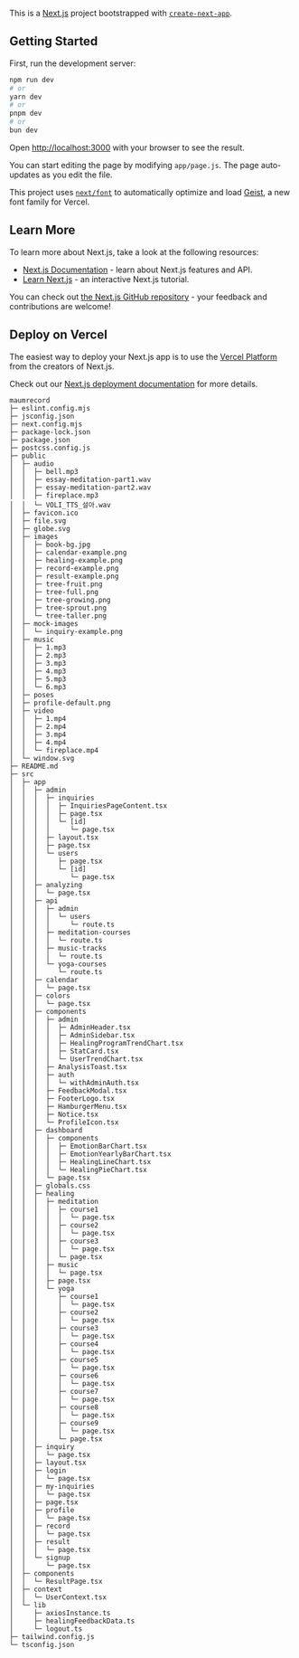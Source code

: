 This is a [Next.js](https://nextjs.org) project bootstrapped with [`create-next-app`](https://github.com/vercel/next.js/tree/canary/packages/create-next-app).

## Getting Started

First, run the development server:

```bash
npm run dev
# or
yarn dev
# or
pnpm dev
# or
bun dev
```

Open [http://localhost:3000](http://localhost:3000) with your browser to see the result.

You can start editing the page by modifying `app/page.js`. The page auto-updates as you edit the file.

This project uses [`next/font`](https://nextjs.org/docs/app/building-your-application/optimizing/fonts) to automatically optimize and load [Geist](https://vercel.com/font), a new font family for Vercel.

## Learn More

To learn more about Next.js, take a look at the following resources:

- [Next.js Documentation](https://nextjs.org/docs) - learn about Next.js features and API.
- [Learn Next.js](https://nextjs.org/learn) - an interactive Next.js tutorial.

You can check out [the Next.js GitHub repository](https://github.com/vercel/next.js) - your feedback and contributions are welcome!

## Deploy on Vercel

The easiest way to deploy your Next.js app is to use the [Vercel Platform](https://vercel.com/new?utm_medium=default-template&filter=next.js&utm_source=create-next-app&utm_campaign=create-next-app-readme) from the creators of Next.js.

Check out our [Next.js deployment documentation](https://nextjs.org/docs/app/building-your-application/deploying) for more details.

```
maumrecord
├─ eslint.config.mjs
├─ jsconfig.json
├─ next.config.mjs
├─ package-lock.json
├─ package.json
├─ postcss.config.js
├─ public
│  ├─ audio
│  │  ├─ bell.mp3
│  │  ├─ essay-meditation-part1.wav
│  │  ├─ essay-meditation-part2.wav
│  │  ├─ fireplace.mp3
│  │  └─ VOLI_TTS_설아.wav
│  ├─ favicon.ico
│  ├─ file.svg
│  ├─ globe.svg
│  ├─ images
│  │  ├─ book-bg.jpg
│  │  ├─ calendar-example.png
│  │  ├─ healing-example.png
│  │  ├─ record-example.png
│  │  ├─ result-example.png
│  │  ├─ tree-fruit.png
│  │  ├─ tree-full.png
│  │  ├─ tree-growing.png
│  │  ├─ tree-sprout.png
│  │  └─ tree-taller.png
│  ├─ mock-images
│  │  └─ inquiry-example.png
│  ├─ music
│  │  ├─ 1.mp3
│  │  ├─ 2.mp3
│  │  ├─ 3.mp3
│  │  ├─ 4.mp3
│  │  ├─ 5.mp3
│  │  └─ 6.mp3
│  ├─ poses
│  ├─ profile-default.png
│  ├─ video
│  │  ├─ 1.mp4
│  │  ├─ 2.mp4
│  │  ├─ 3.mp4
│  │  ├─ 4.mp4
│  │  └─ fireplace.mp4
│  └─ window.svg
├─ README.md
├─ src
│  ├─ app
│  │  ├─ admin
│  │  │  ├─ inquiries
│  │  │  │  ├─ InquiriesPageContent.tsx
│  │  │  │  ├─ page.tsx
│  │  │  │  └─ [id]
│  │  │  │     └─ page.tsx
│  │  │  ├─ layout.tsx
│  │  │  ├─ page.tsx
│  │  │  └─ users
│  │  │     ├─ page.tsx
│  │  │     └─ [id]
│  │  │        └─ page.tsx
│  │  ├─ analyzing
│  │  │  └─ page.tsx
│  │  ├─ api
│  │  │  ├─ admin
│  │  │  │  └─ users
│  │  │  │     └─ route.ts
│  │  │  ├─ meditation-courses
│  │  │  │  └─ route.ts
│  │  │  ├─ music-tracks
│  │  │  │  └─ route.ts
│  │  │  └─ yoga-courses
│  │  │     └─ route.ts
│  │  ├─ calendar
│  │  │  └─ page.tsx
│  │  ├─ colors
│  │  │  └─ page.tsx
│  │  ├─ components
│  │  │  ├─ admin
│  │  │  │  ├─ AdminHeader.tsx
│  │  │  │  ├─ AdminSidebar.tsx
│  │  │  │  ├─ HealingProgramTrendChart.tsx
│  │  │  │  ├─ StatCard.tsx
│  │  │  │  └─ UserTrendChart.tsx
│  │  │  ├─ AnalysisToast.tsx
│  │  │  ├─ auth
│  │  │  │  └─ withAdminAuth.tsx
│  │  │  ├─ FeedbackModal.tsx
│  │  │  ├─ FooterLogo.tsx
│  │  │  ├─ HamburgerMenu.tsx
│  │  │  ├─ Notice.tsx
│  │  │  └─ ProfileIcon.tsx
│  │  ├─ dashboard
│  │  │  ├─ components
│  │  │  │  ├─ EmotionBarChart.tsx
│  │  │  │  ├─ EmotionYearlyBarChart.tsx
│  │  │  │  ├─ HealingLineChart.tsx
│  │  │  │  └─ HealingPieChart.tsx
│  │  │  └─ page.tsx
│  │  ├─ globals.css
│  │  ├─ healing
│  │  │  ├─ meditation
│  │  │  │  ├─ course1
│  │  │  │  │  └─ page.tsx
│  │  │  │  ├─ course2
│  │  │  │  │  └─ page.tsx
│  │  │  │  ├─ course3
│  │  │  │  │  └─ page.tsx
│  │  │  │  └─ page.tsx
│  │  │  ├─ music
│  │  │  │  └─ page.tsx
│  │  │  ├─ page.tsx
│  │  │  └─ yoga
│  │  │     ├─ course1
│  │  │     │  └─ page.tsx
│  │  │     ├─ course2
│  │  │     │  └─ page.tsx
│  │  │     ├─ course3
│  │  │     │  └─ page.tsx
│  │  │     ├─ course4
│  │  │     │  └─ page.tsx
│  │  │     ├─ course5
│  │  │     │  └─ page.tsx
│  │  │     ├─ course6
│  │  │     │  └─ page.tsx
│  │  │     ├─ course7
│  │  │     │  └─ page.tsx
│  │  │     ├─ course8
│  │  │     │  └─ page.tsx
│  │  │     ├─ course9
│  │  │     │  └─ page.tsx
│  │  │     └─ page.tsx
│  │  ├─ inquiry
│  │  │  └─ page.tsx
│  │  ├─ layout.tsx
│  │  ├─ login
│  │  │  └─ page.tsx
│  │  ├─ my-inquiries
│  │  │  └─ page.tsx
│  │  ├─ page.tsx
│  │  ├─ profile
│  │  │  └─ page.tsx
│  │  ├─ record
│  │  │  └─ page.tsx
│  │  ├─ result
│  │  │  └─ page.tsx
│  │  └─ signup
│  │     └─ page.tsx
│  ├─ components
│  │  └─ ResultPage.tsx
│  ├─ context
│  │  └─ UserContext.tsx
│  └─ lib
│     ├─ axiosInstance.ts
│     ├─ healingFeedbackData.ts
│     └─ logout.ts
├─ tailwind.config.js
└─ tsconfig.json

```
